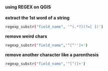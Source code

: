 
#### using REGEX on QGIS

**extract the 1st word of a string**
 ```bash
 regexp_substr("field_name", '^(.*?)(?=[ ])')
 ```
 
 **remove weird chars**
 ```bash
 regexp_substr("field_name",'^[^'']+')
 ```
 
 **remove another character like a parenthesis**
```bash
regexp_substr("field_name",'^[^(]+')
```
 
